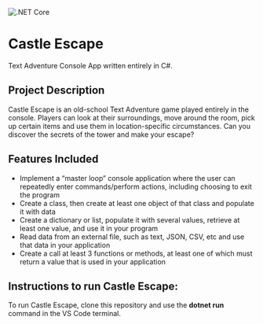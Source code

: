 ![.NET Core](https://github.com/SeanGiddings/CastleEscape/workflows/.NET%20Core/badge.svg)

# Castle Escape
Text Adventure Console App written entirely in C#.

## Project Description

Castle Escape is an old-school Text Adventure game played entirely in the console. Players can look at their surroundings, move around the room, pick up certain items and use them in location-specific circumstances. Can you discover the secrets of the tower and make your escape?

## Features Included

* Implement a “master loop” console application where the user can repeatedly enter commands/perform actions, including choosing to exit the program
* Create a class, then create at least one object of that class and populate it with data
* Create a dictionary or list, populate it with several values, retrieve at least one value, and use it in your program
* Read data from an external file, such as text, JSON, CSV, etc and use that data in your application
* Create a call at least 3 functions or methods, at least one of which must return a value that is used in your application

## Instructions to run Castle Escape: 

To run Castle Escape, clone this repository and use the **dotnet run** command in the VS Code terminal.